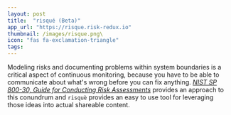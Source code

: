 ```yaml
---
layout: post
title:  "risqué (Beta)"
app_url: "https://risque.risk-redux.io"
thumbnail: /images/risque.png\
icon: "fas fa-exclamation-triangle"
tags:
---
```


Modeling risks and documenting problems within system boundaries is a critical aspect of continuous monitoring, because you have to be able to communicate about what's wrong before you can fix anything. _[NIST SP 800-30, Guide for Conducting Risk Assessments](https://csrc.nist.gov/publications/detail/sp/800-30/rev-1/final)_ provides an approach to this conundrum and `risquè` provides an easy to use tool for leveraging those ideas into actual shareable content.
